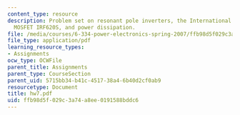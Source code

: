 ```yaml
---
content_type: resource
description: Problem set on resonant pole inverters, the International Rectifier power
  MOSFET IRF620S, and power dissipation.
file: /media/courses/6-334-power-electronics-spring-2007/ffb98d5f029c3a74a8ee0191588bddc6_hw7.pdf
file_type: application/pdf
learning_resource_types:
- Assignments
ocw_type: OCWFile
parent_title: Assignments
parent_type: CourseSection
parent_uid: 5715bb34-b41c-4517-38a4-6b40d2cf0ab9
resourcetype: Document
title: hw7.pdf
uid: ffb98d5f-029c-3a74-a8ee-0191588bddc6
---
```

